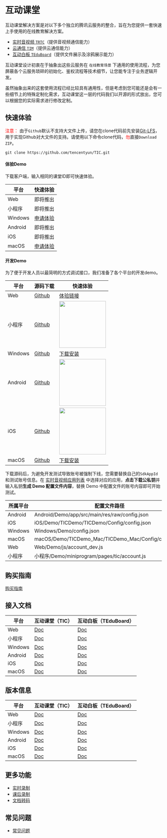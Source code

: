 # 互动课堂

互动课堂解决方案是对以下多个独立的腾讯云服务的整合，旨在为您提供一套快速上手使用的在线教育解决方案。

- [实时音视频 `TRTC`](https://github.com/tencentyun/TRTCSDK)（提供音视频通信能力）
- [云通信 `TIM`](https://github.com/tencentyun/TIMSDK)（提供云通信能力）
- [互动白板 `TEduBoard`](./Docs/PaaS/SDK文档/互动白板功能说明.md)（提供文件展示及涂鸦展示能力）

互动课堂设计初衷在于抽象出这些云服务在 `在线教育场景` 下通用的使用流程，为您屏蔽各个云服务琐碎的初始化、鉴权流程等技术细节，让您能专注于业务逻辑开发。

虽然抽象出来的这套使用流程已经比较具有通用性，但是考虑到您可能还是会有一些细节上的特殊定制化需求，互动课堂这一层的代码我们以开源的形式放出，您可以根据您的实际需求进行修改定制。


## 快速体验

<font color="#FF0000">注意：</font> 由于`Github`默认不支持大文件上传，请您在clone代码前先安装[Git-LFS](./Git-LFS.md)，用于实现Github对大文件的支持。请使用以下命令clone代码，<font color="#FF0000">勿</font>直接`Download ZIP`。
```
git clone https://github.com/tencentyun/TIC.git
```


#### 体验Demo

下载客户端，输入相同的课堂ID即可快速体验。

| 平台 | 快速体验 |
|---------|---------|
| Web | 即将推出 |
| 小程序 | 即将推出 |
| Windows |  [申请体验](./Docs/购买指南.md) |
| Android | 即将推出 |
| iOS | 即将推出 |
| macOS | [申请体验](./Docs/购买指南.md)  |

#### 开发Demo

为了便于开发人员以最简明的方式调试接口，我们准备了各个平台的开发demo。

| 平台 | 源码下载 | 快速体验 |
|--|---------|---------|
| Web | [Github](./Web) | [体验链接](https://tic-demo-1259648581.cos.ap-shanghai.myqcloud.com/index.html) |
|小程序  | [Github](./小程序)   | <img src="https://main.qcloudimg.com/raw/b660a6c57aecebf6a0c749a1daf8532a.jpg" width="150"/> |
| Windows |[Github](./Windows)  | [下载安装](https://tic-res-1259648581.file.myqcloud.com/demo/tic/TICDemo_Windows.zip) |
|Android  | [Github](./Android)  |  <img src="https://main.qcloudimg.com/raw/cd2145e71c50374ddafae1714ee9f6e8.png" width="150"/> |
| iOS | [Github](./iOS) | <img src="https://main.qcloudimg.com/raw/1e40ee772f79317b14a0a55587343ae7.png" width="150"/> |
| macOS |[Github](./macOS)   | [下载安装](https://tic-res-1259648581.file.myqcloud.com/demo/tic/TICDemo_Mac.zip) |

下载源码后，为避免开发测试导致账号被强制下线，您需要替换自己的`SdkAppId`和测试账号信息。在 [实时音视频应用列表](https://console.cloud.tencent.com/rav) 中选择对应的应用，**点击下载公私钥**并输入私钥**生成 Demo 配置文件内容**，替换 Demo 中配置文件的账号内容即可开始测试。

|所属平台|配置文件路径|
|-|-|
|Android|Android/Demo/app/src/main/res/raw/config.json|
|iOS|iOS/Demo/TICDemo/TICDemo/Config/config.json|
|Windows|Windows/Demo/config.json|
|macOS|macOS/Demo/TICDemo_Mac/TICDemo_Mac/Config/config.json|
|Web|Web/Demo/js/account_dev.js|
|小程序|小程序/Demo/miniprogram/pages/tic/account.js|

## 购买指南

[购买指南](./Docs/购买指南.md)

## 接入文档

| 平台 | 互动课堂（TIC） | 互动白板（TEduBoard） |
|---------|---------|---------|
| Web | [Doc](./Docs/PaaS/SDK文档/Web/互动课堂接入文档.md) | [Doc](./Docs/PaaS/SDK文档/Web/互动白板接入文档.md) |
|小程序  | [Doc](./Docs/PaaS/SDK文档/小程序/互动课堂接入文档.md)   | [Doc](./Docs/PaaS/SDK文档/小程序/互动白板接入文档.md) |
| Windows |[Doc](./Docs/PaaS/SDK文档/Windows/互动课堂接入文档.md) | [Doc](./Docs/PaaS/SDK文档/Windows/互动白板接入文档.md) |
|Android  | [Doc](./Docs/PaaS/SDK文档/Android/互动课堂接入文档.md) | [Doc](./Docs/PaaS/SDK文档/Android/互动白板接入文档.md) |
| iOS | [Doc](./Docs/PaaS/SDK文档/iOS/互动课堂接入文档.md) | [Doc](./Docs/PaaS/SDK文档/iOS/互动白板接入文档.md) |
| macOS | [Doc](./Docs/PaaS/SDK文档/macOS/互动课堂接入文档.md) | [Doc](./Docs/PaaS/SDK文档/macOS/互动白板接入文档.md) |


## 版本信息

| 平台 | 互动课堂（TIC） | 互动白板（TEduBoard） |
|---------|---------|---------|
| Web | [Doc](./Docs/PaaS/版本信息/互动课堂/Web_TIC_ReleaseNotes.md) | [Doc](./Docs/PaaS/版本信息/互动白板/Web_ReleaseNotes.md) |
|小程序  | [Doc](./Docs/PaaS/版本信息/互动课堂/小程序_TIC_ReleaseNotes.md)   | [Doc](./Docs/PaaS/版本信息/互动白板/小程序_ReleaseNotes.md) |
| Windows |[Doc](./Docs/PaaS/版本信息/互动课堂/Windows_TIC_ReleaseNotes.md) | [Doc](./Docs/PaaS/版本信息/互动白板/Windows_ReleaseNotes.md) |
|Android  | [Doc](./Docs/PaaS/版本信息/互动课堂/Android_TIC_ReleaseNotes.md) | [Doc](./Docs/PaaS/版本信息/互动白板/Android_ReleaseNotes.md) |
| iOS | [Doc](./Docs/PaaS/版本信息/互动课堂/iOS_macOS_TIC_ReleaseNotes.md) | [Doc](./Docs/PaaS/版本信息/互动白板/iOS_macOS_ReleaseNotes.md) |
| macOS | [Doc](./Docs/PaaS/版本信息/互动课堂/iOS_macOS_TIC_ReleaseNotes.md) | [Doc](./Docs/PaaS/版本信息/互动白板/iOS_macOS_ReleaseNotes.md) |



## 更多功能

- [实时录制](./Docs/PaaS/实时录制.md)
- [课后录制](./Docs/PaaS/课后录制.md)
- [文档转码](./Docs/PaaS/文档转码.md)

## 常见问题
- [常见问题](./Docs/PaaS/常见问题.md)
